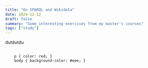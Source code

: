 ```yaml
---
title: "On SPARQL and Wikidata"
date: 2024-12-12
draft: false
summary: "Some interesting exercises from my master's courses"
tags: ["study"]
---
```


dutdutdu

<pre>
  <code>
    p { color: red; }
    body { background-color: #eee; }
  </code>
</pre>